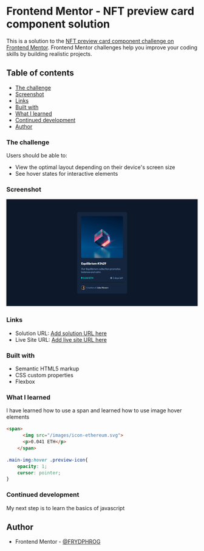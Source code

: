 # Frontend Mentor - NFT preview card component solution

This is a solution to the [NFT preview card component challenge on Frontend Mentor](https://www.frontendmentor.io/challenges/nft-preview-card-component-SbdUL_w0U). Frontend Mentor challenges help you improve your coding skills by building realistic projects. 

## Table of contents

  - [The challenge](#the-challenge)
  - [Screenshot](#screenshot)
  - [Links](#links)
  - [Built with](#built-with)
  - [What I learned](#what-i-learned)
  - [Continued development](#continued-development)
  - [Author](#author)

### The challenge

Users should be able to:

- View the optimal layout depending on their device's screen size
- See hover states for interactive elements

### Screenshot

![](./design/NFT%20Preview%20Card.png)

### Links

- Solution URL: [Add solution URL here](https://your-solution-url.com)
- Live Site URL: [Add live site URL here](https://your-live-site-url.com)

### Built with

- Semantic HTML5 markup
- CSS custom properties
- Flexbox

### What I learned

I have learned how to use a span and learned how to use image hover elements

```html
<span>
      <img src="/images/icon-ethereum.svg">
      <p>0.041 ETH</p>
    </span>
```
```css
.main-img:hover .preview-icon{
    opacity: 1;
    cursor: pointer;
}
```

### Continued development

My next step is to learn the basics of javascript

## Author

- Frontend Mentor - [@FRYDPHROG](https://www.frontendmentor.io/profile/FRYDPHROG)
